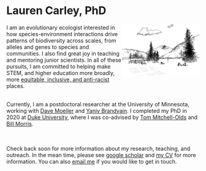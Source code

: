 # Lauren Carley, PhD

<img align="right" src="https://raw.githubusercontent.com/icarley/icarley.github.io/master/images/experimentalgarden.svg" width="40%" alt="garden" title="Artwork by Erin Fox">

I am an evolutionary ecologist interested in how species-environment interactions drive patterns of biodiversity across scales, from alleles and genes to species and communities. I also find great joy in teaching and mentoring junior scientists. In all of these pursuits, I am committed to helping make STEM, and higher education more broadly, more [equitable, inclusive, and anti-racist](https://sites.duke.edu/biodiversity/) places.<br />
<br />

Currently, I am a postdoctoral researcher at the University of Minnesota, working with [Dave Moeller](https://moellerlab.wordpress.com/) and [Yaniv Brandvain](https://brandvainlab.wordpress.com/). I completed my PhD in 2020 at [Duke University](https://ecology.duke.edu/), where I was co-advised by [Tom Mitchell-Olds](https://sites.duke.edu/tmolab/) and [Bill Morris](https://scholars.duke.edu/person/wfmorris).<br />
<br />
<br />

Check back soon for more information about my research, teaching, and outreach. In the mean time, please see [google scholar](https://scholar.google.com/citations?user=gSyY0jQAAAAJ&hl=en) and [my CV](http://bit.ly/32lDvuF) for more information. You can also [email me](mailto:lauren.n.carley@gmail.com) if you would like to get in touch.
